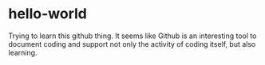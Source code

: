# hello-world
Trying to learn this github thing.
It seems like Github is an interesting tool to document coding and support not only the activity of coding itself, but also learning. 
